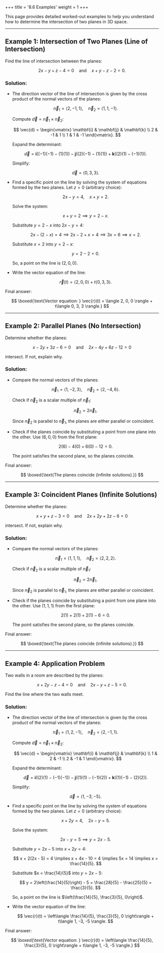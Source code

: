 +++
title = '8.6 Examples'
weight = 1
+++


This page provides detailed worked-out examples to help you understand how to determine the intersection of two planes in 3D space.

---

## Example 1: Intersection of Two Planes (Line of Intersection)
Find the line of intersection between the planes:

$$
2x - y + z - 4 = 0 \quad \text{and} \quad x + y - z - 2 = 0.
$$

### Solution:
- The direction vector of the line of intersection is given by the cross product of the normal vectors of the planes:

  $$
  \vec{n}_1 = \langle 2, -1, 1 \rangle, \quad \vec{n}_2 = \langle 1, 1, -1 \rangle.
  $$

  Compute $\vec{d} = \vec{n}_1 \times \vec{n}_2$:

  $$
  \vec{d} = \begin{vmatrix}
  \mathbf{i} & \mathbf{j} & \mathbf{k} \\
  2 & -1 & 1 \\
  1 & 1 & -1
  \end{vmatrix}.
  $$

  Expand the determinant:

  $$
  \vec{d} = \mathbf{i}((-1)(-1) - (1)(1)) - \mathbf{j}((2)(-1) - (1)(1)) + \mathbf{k}((2)(1) - (-1)(1)).
  $$

  Simplify:

  $$
  \vec{d} = \langle 0, 3, 3 \rangle.
  $$

- Find a specific point on the line by solving the system of equations formed by the two planes. Let $z = 0$ (arbitrary choice):

  $$
  2x - y = 4, \quad x + y = 2.
  $$

  Solve the system:

  $$
  x + y = 2 \implies y = 2 - x.
  $$

  Substitute $y = 2 - x$ into $2x - y = 4$:

  $$
  2x - (2 - x) = 4 \implies 2x - 2 + x = 4 \implies 3x = 6 \implies x = 2.
  $$

  Substitute $x = 2$ into $y = 2 - x$:

  $$
  y = 2 - 2 = 0.
  $$

  So, a point on the line is $(2, 0, 0)$.

- Write the vector equation of the line:

  $$
  \vec{r}(t) = \langle 2, 0, 0 \rangle + t\langle 0, 3, 3 \rangle.
  $$

Final answer:

$$
\boxed{\text{Vector equation: } \vec{r}(t) = \langle 2, 0, 0 \rangle + t\langle 0, 3, 3 \rangle.}
$$

---

## Example 2: Parallel Planes (No Intersection)
Determine whether the planes:

$$
x - 2y + 3z - 6 = 0 \quad \text{and} \quad 2x - 4y + 6z - 12 = 0
$$

intersect. If not, explain why.

### Solution:
- Compare the normal vectors of the planes:

  $$
  \vec{n}_1 = \langle 1, -2, 3 \rangle, \quad \vec{n}_2 = \langle 2, -4, 6 \rangle.
  $$

  Check if $\vec{n}_2$ is a scalar multiple of $\vec{n}_1$:

  $$
  \vec{n}_2 = 2\vec{n}_1.
  $$

  Since $\vec{n}_2$ is parallel to $\vec{n}_1$, the planes are either parallel or coincident.

- Check if the planes coincide by substituting a point from one plane into the other. Use $(6, 0, 0)$ from the first plane:

  $$
  2(6) - 4(0) + 6(0) - 12 = 0.
  $$

  The point satisfies the second plane, so the planes coincide.

Final answer:

$$
\boxed{\text{The planes coincide (infinite solutions).}}
$$

---

## Example 3: Coincident Planes (Infinite Solutions)
Determine whether the planes:

$$
x + y + z - 3 = 0 \quad \text{and} \quad 2x + 2y + 2z - 6 = 0
$$

intersect. If not, explain why.

### Solution:
- Compare the normal vectors of the planes:

  $$
  \vec{n}_1 = \langle 1, 1, 1 \rangle, \quad \vec{n}_2 = \langle 2, 2, 2 \rangle.
  $$

  Check if $\vec{n}_2$ is a scalar multiple of $\vec{n}_1$:

  $$
  \vec{n}_2 = 2\vec{n}_1.
  $$

  Since $\vec{n}_2$ is parallel to $\vec{n}_1$, the planes are either parallel or coincident.

- Check if the planes coincide by substituting a point from one plane into the other. Use $(1, 1, 1)$ from the first plane:

  $$
  2(1) + 2(1) + 2(1) - 6 = 0.
  $$

  The point satisfies the second plane, so the planes coincide.

Final answer:

$$
\boxed{\text{The planes coincide (infinite solutions).}}
$$

---

## Example 4: Application Problem
Two walls in a room are described by the planes:

$$
x + 2y - z - 4 = 0 \quad \text{and} \quad 2x - y + z - 5 = 0.
$$

Find the line where the two walls meet.

### Solution:
- The direction vector of the line of intersection is given by the cross product of the normal vectors of the planes:

  $$
  \vec{n}_1 = \langle 1, 2, -1 \rangle, \quad \vec{n}_2 = \langle 2, -1, 1 \rangle.
  $$

  Compute $\vec{d} = \vec{n}_1 \times \vec{n}_2$:

  $$
  \vec{d} = \begin{vmatrix}
  \mathbf{i} & \mathbf{j} & \mathbf{k} \\
  1 & 2 & -1 \\
  2 & -1 & 1
  \end{vmatrix}.
  $$

  Expand the determinant:

  $$
  \vec{d} = \mathbf{i}((2)(1) - (-1)(-1)) - \mathbf{j}((1)(1) - (-1)(2)) + \mathbf{k}((1)(-1) - (2)(2)).
  $$

  Simplify:

  $$
  \vec{d} = \langle 1, -3, -5 \rangle.
  $$

- Find a specific point on the line by solving the system of equations formed by the two planes. Let $z = 0$ (arbitrary choice):

  $$
  x + 2y = 4, \quad 2x - y = 5.
  $$

  Solve the system:

  $$
  2x - y = 5 \implies y = 2x - 5.
  $$

  Substitute $y = 2x - 5$ into $x + 2y = 4$:

  $$
  x + 2(2x - 5) = 4 \implies x + 4x - 10 = 4 \implies 5x = 14 \implies x = \frac{14}{5}.
  $$

  Substitute $x = \frac{14}{5}$ into $y = 2x - 5$:

  $$
  y = 2\left(\frac{14}{5}\right) - 5 = \frac{28}{5} - \frac{25}{5} = \frac{3}{5}.
  $$

  So, a point on the line is $\left(\frac{14}{5}, \frac{3}{5}, 0\right)$.

- Write the vector equation of the line:

  $$
  \vec{r}(t) = \left\langle \frac{14}{5}, \frac{3}{5}, 0 \right\rangle + t\langle 1, -3, -5 \rangle.
  $$

Final answer:

$$
\boxed{\text{Vector equation: } \vec{r}(t) = \left\langle \frac{14}{5}, \frac{3}{5}, 0 \right\rangle + t\langle 1, -3, -5 \rangle.}
$$